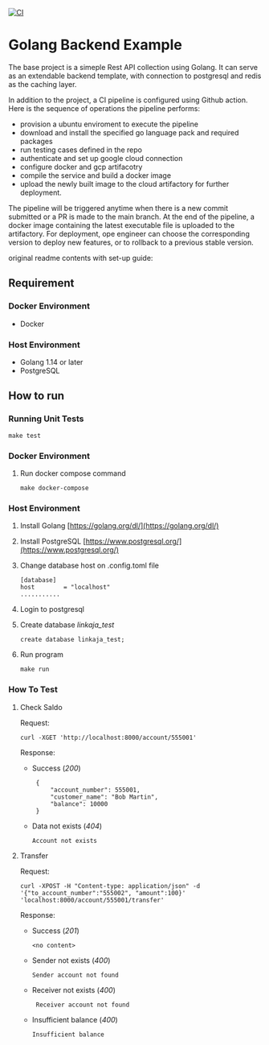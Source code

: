 [![CI](https://github.com/Ftywan/golang-backend-example/actions/workflows/go.yml/badge.svg)](https://github.com/Ftywan/golang-backend-example/actions/workflows/go.yml)
# Golang Backend Example
The base project is a simeple Rest API collection using Golang. It can serve as an extendable backend template, with connection to postgresql and redis as the caching layer. 

In addition to the project, a CI pipeline is configured using Github action. Here is the sequence of operations the pipeline performs:
- provision a ubuntu enviroment to execute the pipeline
- download and install the specified go language pack and required packages
- run testing cases defined in the repo
- authenticate and set up google cloud connection
- configure docker and gcp artifacotry
- compile the service and build a docker image
- upload the newly built image to the cloud artifactory for further deployment.

The pipeline will be triggered anytime when there is a new commit submitted or a PR is made to the main branch. At the end of the pipeline, a docker image containing the latest executable file is uploaded to the artifactory. For deployment, ope engineer can choose the corresponding version to deploy new features, or to rollback to a previous stable version. 

original readme contents with set-up guide:
## Requirement
### Docker Environment
- Docker 

### Host Environment  
- Golang 1.14 or later
- PostgreSQL

## How to run

### Running Unit Tests
    
```
make test
```

### Docker Environment
1. Run docker compose command
    ```
    make docker-compose
    ```

### Host Environment
1. Install Golang [https://golang.org/dl/](https://golang.org/dl/)
2. Install PostgreSQL [https://www.postgresql.org/](https://www.postgresql.org/)
3. Change database host on .config.toml file
    ```
    [database]
    host        = "localhost"
    ...........
    ```

4. Login to postgresql
5. Create database *linkaja_test*
    ```
    create database linkaja_test;
    ```
6.  Run program
    ```
    make run
    ```   

### How To Test
1. Check Saldo
   
    Request:
   ```
   curl -XGET 'http://localhost:8000/account/555001' 
   ```
   Response:
   * Success (*200*)
       ```
        {
            "account_number": 555001,
            "customer_name": "Bob Martin",
            "balance": 10000
        }
        ```
   * Data not exists (*404*)
       ```
       Account not exists
       ```
     
2. Transfer
   
    Request:
   ```
   curl -XPOST -H "Content-type: application/json" -d '{"to_account_number":"555002", "amount":100}' 'localhost:8000/account/555001/transfer'
   ```
   Response:
   * Success (*201*)
       ```
       <no content>
       ```
   * Sender not exists (*400*)
       ```
       Sender account not found
       ``` 
   * Receiver not exists (*400*)
     ```
      Receiver account not found
      ``` 
   * Insufficient balance (*400*)
     ```
     Insufficient balance
     ```

